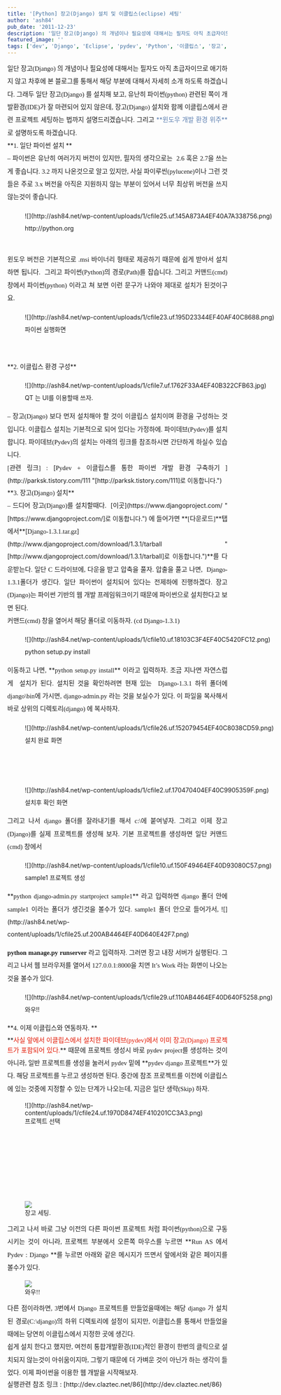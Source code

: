 ```yaml
---
title: '[Python] 장고(Django) 설치 및 이클립스(eclipse) 세팅'
author: 'ash84'
pub_date: '2011-12-23'
description: '일단 장고(Django) 의 개념이나 필요성에 대해서는 필자도 아직 초급자이므로 애기하지 않고 차후에 본 블로그를 통해서 해당 부분에 대해서 자세히 소개 하도록 하겠습니다. 그래두 일단 장고(Django) 를 설치해 보고, 유난히 파이썬(python) 관련된 쪽이 개발환경(IDE)가 잘 마련되어 있지 않은데, 장고(Djan'
featured_image: ''
tags: ['dev', 'Django', 'Eclipse', 'pydev', 'Python', '이클립스', '장고', '파이썬']
---
```



<div style="text-align: justify; line-height: 2; "><span style="font-size: 11pt; "><span style="font-family: Dotum; ">일단 장고(Django) 의 개념이나 필요성에 대해서는 필자도 아직 초급자이므로 애기하지 않고 차후에 본 블로그를 통해서 해당 부분에 대해서 자세히 소개 하도록 하겠습니다. 그래두 일단 장고(Django) 를 설치해 보고, 유난히 파이썬(python) 관련된 쪽이 개발환경(IDE)가 잘 마련되어 있지 않은데, 장고(Django) 설치와 함께 이클립스에서 관련 프로젝트 세팅하는 법까지 설명드리겠습니다. 그리고 </span></span><font color="#5c7fb0">**<span style="font-size: 11pt; "><span style="font-family: Dotum; ">윈도우 개발 환경 위주</span></span>**</font><span style="font-size: 11pt; "><span style="font-family: Dotum; ">로 설명하도록 하겠습니다. </span></span></div><div style="text-align: justify; line-height: 2; "></div><div style="text-align: justify; line-height: 2; "></div><div style="text-align: justify; line-height: 2; ">**<span style="font-size: 11pt; "><span style="font-family: Dotum; ">1. 일단 파이썬 설치 </span></span>**</div><div style="text-align: justify; line-height: 2; "></div><div style="text-align: justify; line-height: 2; "><span style="font-size: 11pt; "><span style="font-family: Dotum; ">  
 – 파이썬은 유난히 여러가지 버전이 있지만, 필자의 생각으로는  2.6 혹은 2.7을 쓰는게 좋습니다. 3.2 까지 나온것으로 알고 있지만, 사실 파이루씬(pylucene)이나 그런 것들은 주로 3.x 버전을 아직은 지원하지 않는 부분이 있어서 너무 최상위 버전을 쓰지 않는것이 좋습니다. </span></span><span style="font-size: 11pt; "><span style="font-family: Dotum; "> </span></span>

<span style="font-size: 11pt; "></span>

<figure class="wp-caption aligncenter" style="width: 640px">![](http://ash84.net/wp-content/uploads/1/cfile25.uf.145A873A4EF40A7A338756.png)<figcaption class="wp-caption-text">http://python.org</figcaption></figure>

</div><div style="text-align: justify; line-height: 2; "><span style="font-size: 11pt; "><span style="font-family: Dotum; ">  
  </span></span></div><div style="text-align: justify; line-height: 2; ">  
<span style="font-size: 11pt; "><span style="font-family: Dotum; ">  
 윈도우 버전은 기본적으로 .msi 바이너리 형태로 제공하기 때문에 쉽게 받아서 설치하면 됩니다.  그리고 파이썬(Python)의 경로(Path)를 잡습니다. 그리고 커맨드(cmd) 창에서 파이썬(python) 이라고 쳐 보면 이런 문구가 나와야 제대로 설치가 된것이구요.</span></span><span style="font-size: 11pt; "></span>

<figure class="wp-caption aligncenter" style="width: 640px">![](http://ash84.net/wp-content/uploads/1/cfile23.uf.195D23344EF40AF40C8688.png)<figcaption class="wp-caption-text">파이썬 실행화면</figcaption></figure>

<span style="font-size: 11pt; "><span style="font-family: Dotum; "> </span></span>

</div><div style="text-align: justify; line-height: 2; ">**<span style="font-size: 11pt; "><span style="font-family: Dotum; ">2. 이클립스 환경 구성</span></span>**</div><div style="text-align: justify; line-height: 2; "><span style="font-size: 11pt; "></span>

<figure class="wp-caption aligncenter" style="width: 580px">![](http://ash84.net/wp-content/uploads/1/cfile7.uf.1762F33A4EF40B322CFB63.jpg)<figcaption class="wp-caption-text">QT 는 UI를 이용할때 쓰자. </figcaption></figure>

</div><div style="text-align: justify; line-height: 2; ">  
<span style="font-size: 11pt; "><span style="font-family: Dotum; ">  
 – 장고(Django) 보다 먼저 설치해야 할 것이 이클립스 설치이며 환경을 구성하는 것 입니다. 이클립스 설치는 기본적으로 되어 있다는 가정하에. 파이데브(Pydev)를 설치합니다. 파이데브(Pydev)의 설치는 아래의 링크를 참조하시면 간단하게 하실수 있습니다.</span></span></div><div style="text-align: justify; line-height: 2; ">  
<span style="font-size: 11pt; "><span style="font-family: Dotum; ">  
 [관련 링크] : </span></span>[<span style="font-size: 11pt; "><span style="font-family: Dotum; ">Pydev + 이클립스를 통한 파이썬 개발 환경 구축하기 </span></span>](http://parksk.tistory.com/111 "[http://parksk.tistory.com/111]로 이동합니다.")</div><div style="text-align: justify; line-height: 2; "></div><div style="text-align: justify; line-height: 2; ">**<span style="font-size: 11pt; "><span style="font-family: Dotum; ">3. 장고(Django) 설치</span></span>**</div><div style="text-align: justify; line-height: 2; "></div><div style="text-align: justify; line-height: 2; "><span style="font-size: 11pt; "><span style="font-family: Dotum; ">  
 – 드디어 장고(Django)를 설치할때다.  </span></span>[<span style="font-size: 11pt; "><span style="font-family: Dotum; ">이곳</span></span>](https://www.djangoproject.com/ "[https://www.djangoproject.com/]로 이동합니다.")<span style="font-size: 11pt; "><span style="font-family: Dotum; "> 에 들어가면 </span></span>**<span style="font-size: 11pt; "><span style="font-family: Dotum; ">[다운로드]</span></span>**<span style="font-size: 11pt; "><span style="font-family: Dotum; ">탭에서</span></span>**<span style="font-size: 11pt; "><span style="font-family: Dotum; "></span></span>[<span style="font-size: 11pt; "><span style="font-family: Dotum; ">Django-1.3.1.tar.gz</span></span>](http://www.djangoproject.com/download/1.3.1/tarball "[http://www.djangoproject.com/download/1.3.1/tarball]로 이동합니다.")**<span style="font-size: 11pt; "><span style="font-family: Dotum; ">를 다운받는다. 일단 C 드라이브에, 다운을 받고 압축을 풀자. </span></span><span style="line-height: 2; "><span style="font-size: 11pt; "><span style="font-family: Dotum; ">압출을 풀고 나면,  Django-1.3.1폴더가 생긴다. 일단 파이썬이 설치되어 있다는 전제하에 진행하겠다. 장고(Django)는 파이썬 기반의 웹 개발 프레임워크이기 때문에 파이썬으로 설치한다고 보면 된다. </span></span>  
<span style="font-size: 11pt; "><span style="font-family: Dotum; ">  
  </span></span></span></div><div style="text-align: justify; line-height: 2; "></div><div style="text-align: justify; line-height: 2; "><span style="font-size: 11pt; "><span style="font-family: Dotum; ">커맨드(cmd) 창을 열어서 해당 폴더로 이동하자. (cd Django-1.3.1)</span></span><span style="font-size: 11pt; "><span style="font-family: Dotum; "> </span></span>

<span style="font-size: 11pt; "></span>

<figure class="wp-caption aligncenter" style="width: 640px">![](http://ash84.net/wp-content/uploads/1/cfile10.uf.18103C3F4EF40C5420FC12.png)<figcaption class="wp-caption-text">python setup.py install </figcaption></figure>

</div><div style="text-align: justify; line-height: 2; "></div><div style="text-align: justify; line-height: 2; "><span style="font-size: 11pt; "><span style="font-family: Dotum; ">이동하고 나면, </span></span>**<span style="font-size: 11pt; "><span style="font-family: Dotum; ">python setup.py install</span></span>**<span style="font-size: 11pt; "><span style="font-family: Dotum; "> 이라고 입력하자. 조금 지나면 자연스럽게  설치가 된다. 설치된 것을 확인하려면 현재 있는  Django-1.3.1 하위 폴더에 django\bin에 가시면, django-admin.py 라는 것을 보실수가 있다. 이 파일을 복사해서 바로 상위의 디렉토리(django) 에 복사하자. </span></span><span style="font-size: 11pt; "></span>

<figure class="wp-caption aligncenter" style="width: 640px">![](http://ash84.net/wp-content/uploads/1/cfile26.uf.152079454EF40C8038CD59.png)<figcaption class="wp-caption-text">설치 완료 화면 </figcaption></figure>

<span style="font-size: 11pt; "><span style="font-family: Dotum; ">  
  </span></span>

</div><div style="text-align: justify; line-height: 2; "><span style="font-size: 11pt; "></span>

<figure class="wp-caption aligncenter" style="width: 640px">![](http://ash84.net/wp-content/uploads/1/cfile2.uf.170470404EF40C9905359F.png)<figcaption class="wp-caption-text">설치후 확인 화면</figcaption></figure>

</div><div style="text-align: justify; line-height: 2; "></div><div style="text-align: justify; line-height: 2; "><span style="font-size: 11pt; "><span style="font-family: Dotum; ">  
 그리고 나서 django 폴더를 잘라내기를 해서 c:\에 붙여넣자. 그리고 이제 장고(Django)를 실제 프로젝트를 생성해 보자. </span></span><span style="line-height: 2; "><span style="font-size: 11pt; "><span style="font-family: Dotum; ">기본 프로젝트를 생성하면 일단 커맨드(cmd) 창에서 </span></span></span></div><div style="text-align: justify; line-height: 2; "><span style="font-size: 11pt; "></span>

<figure class="wp-caption aligncenter" style="width: 640px">![](http://ash84.net/wp-content/uploads/1/cfile10.uf.150F49464EF40D93080C57.png)<figcaption class="wp-caption-text">sample1 프로젝트 생성</figcaption></figure>

</div><div style="text-align: justify; line-height: 2; ">**<span style="font-size: 11pt; "><span style="font-family: Dotum; ">python django-admin.py startproject sample1</span></span>**<span style="font-size: 11pt; "><span style="font-family: Dotum; "> 라고 입력하면 django 폴더 안에 sample1 이라는 폴더가 생긴것을 볼수가 있다. sample1 폴더 안으로 들어가서, </span></span>![](http://ash84.net/wp-content/uploads/1/cfile25.uf.200AB4464EF40D640E42F7.png)

**<span style="font-size: 11pt; "><span style="font-family: Dotum; ">python manage.py runserver</span></span>**<span style="font-size: 11pt; "><span style="font-family: Dotum; "> 라고 입력하자. 그러면 장고 내장 서버가 실행된다. 그리고 나서 웹 브라우저를 열어서 127.0.0.1:8000을 치면 It’s Work 라는 화면이 나오는 것을 볼수가 있다. </span></span>

</div><div style="text-align: justify; line-height: 2; "><span style="font-size: 11pt; "></span>

<figure class="wp-caption aligncenter" style="width: 640px">![](http://ash84.net/wp-content/uploads/1/cfile29.uf.110AB4464EF40D640F5258.png)<figcaption class="wp-caption-text">와우!!</figcaption></figure>

</div><div style="text-align: justify; line-height: 2; ">**<span style="font-size: 11pt; "><span style="font-family: Dotum; ">4. 이제 이클립스와 연동하자. </span></span>**</div><div style="text-align: justify; line-height: 2; "></div><div style="text-align: justify; ">**<font color="#e31600"><span style="font-size: 11pt; "><span style="font-family: Dotum; ">사실 앞에서 이클립스에서 설치한 파이데브(pydev)에서 이미 장고(Django) 프로젝트가 포함되어 있다.</span></span></font>**<span style="line-height: 2; font-size: 11pt; "><span style="font-family: Dotum; "> 때문에 프로젝트 생성시 바로 pydev project를 생성하는 것이 아니라, 일반 프로젝트를 생성을 눌러서 pydev 밑에 </span></span>**<span style="font-size: 11pt; "><span style="font-family: Dotum; ">pydev django 프로젝트</span></span>**<span style="line-height: 2; font-size: 11pt; "><span style="font-family: Dotum; ">가 있다. 해당 프로젝트를 누르고 생성하면 된다. 중간에 참조 프로젝트를 이전에 이클립스에 있는 것중에 지정할 수 있는 단계가 나오는데, 지금은 일단 생략(Skip) 하자. </span></span><span style="font-size: 11pt; "></span>

<figure class="wp-caption aligncenter" style="width: 525px">![](http://ash84.net/wp-content/uploads/1/cfile24.uf.1970D8474EF410201CC3A3.png)<figcaption class="wp-caption-text">프로젝트 선택</figcaption></figure>

<span style="line-height: 2; font-size: 11pt; "><span style="font-family: Dotum; ">  
  </span></span>

<font face="Dotum"><span style="font-size: 15px; line-height: 29px;">  
</span></font>

<span style="line-height: 2; font-size: 11pt; "><span style="font-family: Dotum; ">  </span></span>

<span style="line-height: 2; font-size: 11pt; "><span style="font-family: Dotum; "><figure class="wp-caption aligncenter" style="width: 525px">![](http://ash84.net/wp-content/uploads/1/cfile22.uf.1669374B4EF410360C02BF.png)<figcaption class="wp-caption-text">장고 세팅. </figcaption></figure>

</span></span>

</div><div style="text-align: justify; line-height: 2; "></div><div style="text-align: justify; line-height: 2; "><span style="font-size: 11pt; "><span style="font-family: Dotum; ">  
 그리고 나서 바로 그냥 이전의 다른 파이썬 프로젝트 처럼 파이썬(python)으로 구동 시키는 것이 아니라, 프로젝트 부분에서 오른쪽 마우스를 누르면 </span></span>**<span style="font-size: 11pt; "><span style="font-family: Dotum; ">Run AS 에서 Pydev : Django </span></span>**<span style="font-size: 11pt; "><span style="font-family: Dotum; ">를 누르면 아래와 같은 메시지가 뜨면서 앞에서와 같은 페이지를 볼수가 있다. </span></span></div><div style="text-align: justify; ">  
<font face="Dotum"></font>

<font face="Dotum"><figure class="wp-caption aligncenter" style="width: 640px">![](http://ash84.net/wp-content/uploads/1/cfile10.uf.1969374B4EF410370E8C74.png)<figcaption class="wp-caption-text">와우!!</figcaption></figure></font>

<font face="Dotum">  
</font>

</div><div style="text-align: justify; line-height: 2; "><span style="font-size: 11pt; "><span style="font-family: Dotum; ">다른 점이라하면, 3번에서 Django 프로젝트를 만들었을때에는 해당 django 가 설치된 경로(C:\django)의 하위 디렉토리에 설정이 되지만, 이클립스를 통해서 만들었을때에는 당연히 이클립스에서 지정한 곳에 생긴다. </span></span></div><div style="text-align: justify; line-height: 2; "></div><div style="text-align: justify; line-height: 2; "><span style="font-size: 11pt; "><span style="font-family: Dotum; ">  
 쉽게 설치 한다고 했지만, 여전히 통합개발환경(IDE)적인 환경이 한번의 클릭으로 설치되지 않는것이 아쉬움이지마, 그렇기 때문에 더 가벼운 것이 아닌가 하는 생각이 들었다. 이제 파이썬을 이용한 웹 개발을 시작해보자. </span></span></div><div style="text-align: justify; line-height: 2; "></div><div style="text-align: justify; "><span style="line-height: 24px;"><span style="font-size: 11pt; ">실행관련 참조 링크 : </span><span style="font-size: 11pt; ">[http://dev.claztec.net/86](http://dev.claztec.net/86)</span></span></div><div style="text-align: justify; "><span style="line-height: 24px;">  
</span></div>

